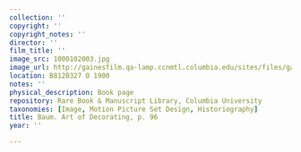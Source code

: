 ```yaml
---
collection: ''
copyright: ''
copyright_notes: ''
director: ''
film_title: ''
image_src: 1000102003.jpg
image_url: http://gainesfilm.qa-lamp.ccnmtl.columbia.edu/sites/files/gainesfilm/images/1000102003.jpg
location: B812B327 O 1900
notes: ''
physical_description: Book page
repository: Rare Book & Manuscript Library, Columbia University
taxonomies: [Image, Motion Picture Set Design, Historiography]
title: Baum. Art of Decorating, p. 96
year: ''

---
```

